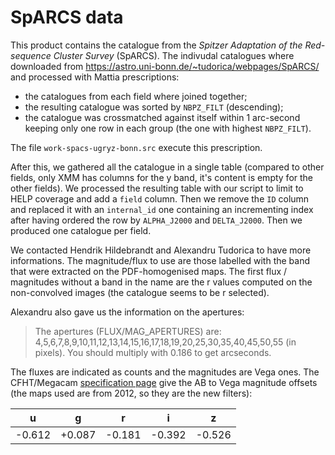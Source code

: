 # SpARCS data

This product contains the catalogue from the *Spitzer Adaptation of the
Red-sequence Cluster Survey* (SpARCS).  The indivudal catalogues where
downloaded from https://astro.uni-bonn.de/~tudorica/webpages/SpARCS/ and
processed with Mattia prescriptions:

- the catalogues from each field where joined together;
- the resulting catalogue was sorted by ``NBPZ_FILT`` (descending);
- the catalogue was crossmatched against itself within 1 arc-second keeping only
  one row in each group (the one with highest ``NBPZ_FILT``).

The file ``work-spacs-ugryz-bonn.src`` execute this prescription.

After this, we gathered all the catalogue in a single table (compared to other
fields, only XMM has columns for the y band, it's content is empty for the other
fields).  We processed the resulting table with our script to limit to HELP
coverage and add a ``field`` column.  Then we remove the ``ID`` column and
replaced it with an ``internal_id`` one containing an incrementing index after
having ordered the row by ``ALPHA_J2000`` and ``DELTA_J2000``.  Then we produced
one catalogue per field.

We contacted Hendrik Hildebrandt and Alexandru Tudorica to have more
informations. The magnitude/flux to use are those labelled with the band that
were extracted on the PDF-homogenised maps. The first flux / magnitudes without
a band in the name are the r values computed on the non-convolved images (the
catalogue seems to be r selected).

Alexandru also gave us the information on the apertures:

> The apertures (FLUX/MAG_APERTURES) are:
> 4,5,6,7,8,9,10,11,12,13,14,15,16,17,18,19,20,25,30,35,40,45,50,55
> (in pixels). You should multiply with 0.186 to get arcseconds.

The fluxes are indicated as counts and the magnitudes are Vega ones.  The
CFHT/Megacam [specification
page](http://www.cfht.hawaii.edu/Instruments/Imaging/Megacam/specsinformation.html)
give the AB to Vega magnitude offsets (the maps used are from 2012, so they are
the new filters):

| u      | g      | r      | i      | z      |
|--------|--------|--------|--------|--------|
| -0.612 | +0.087 | -0.181 | -0.392 | -0.526 |
